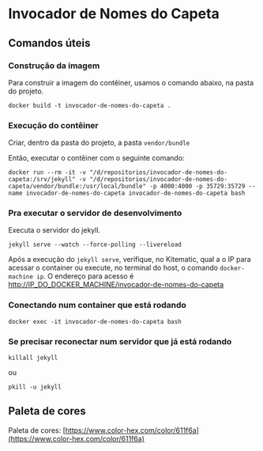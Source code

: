 # Invocador de Nomes do Capeta

## Comandos úteis

### Construção da imagem

Para construir a imagem do contêiner, usamos o comando abaixo, na pasta do projeto.

```shell
docker build -t invocador-de-nomes-do-capeta .
```

### Execução do contêiner

Criar, dentro da pasta do projeto, a pasta `vendor/bundle`

Então, executar o contêiner com o seguinte comando:

```shell
docker run --rm -it -v "/d/repositorios/invocador-de-nomes-do-capeta:/srv/jekyll" -v "/d/repositorios/invocador-de-nomes-do-capeta/vendor/bundle:/usr/local/bundle" -p 4000:4000 -p 35729:35729 --name invocador-de-nomes-do-capeta invocador-de-nomes-do-capeta bash
```

### Pra executar o servidor de desenvolvimento

Executa o servidor do jekyll.

```shell
jekyll serve --watch --force-polling --livereload
```

Após a execução do `jekyll serve`, verifique, no Kitematic, qual a o IP para acessar o container ou execute, no terminal do host, o comando `docker-machine ip`. O endereço para acesso é [http://IP_DO_DOCKER_MACHINE/invocador-de-nomes-do-capeta]([http://IP_DO_DOCKER_MACHINE/invocador-de-nomes-do-capeta])

### Conectando num container que está rodando

```shell
docker exec -it invocador-de-nomes-do-capeta bash
```


### Se precisar reconectar num servidor que já está rodando

```shell
killall jekyll
```

ou

```shell
pkill -u jekyll
```

## Paleta de cores

Paleta de cores: [https://www.color-hex.com/color/611f6a](https://www.color-hex.com/color/611f6a)
